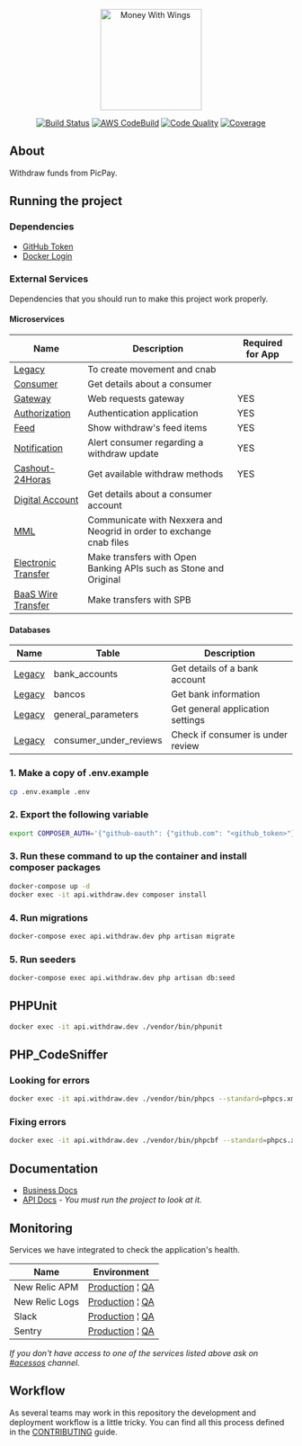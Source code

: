 <p align="center">
    <img src="https://i.pinimg.com/originals/b8/c0/2e/b8c02ea45ceb70762691f01114323903.png" width="180" alt="Money With Wings">
</p>

<p align="center">
    <a href="https://drone.ppay.me/PicPay/picpay-dev-ms-withdraw"><img src="https://drone.ppay.me/api/badges/PicPay/picpay-dev-ms-withdraw/status.svg" alt="Build Status"></a>
    <a href="https://codebuild.us-east-1.amazonaws.com/badges?uuid=eyJlbmNyeXB0ZWREYXRhIjoiSlRuZlVsL0NzdDR6dWVDK1RXYmtocDNMVU42ZnM2dnNHbmdoNkVxOE9YQ25JL0FOTEJ4ZXRxOFF2ek1tNFNBOTF1TjlCcyt0UEFYbXJzMDUzVmpOSjBrPSIsIml2UGFyYW1ldGVyU3BlYyI6Ilp5ZFpOSGtEYmJ5SjlnT3MiLCJtYXRlcmlhbFNldFNlcmlhbCI6MX0%3D&branch=master"><img src="https://codebuild.us-east-1.amazonaws.com/badges?uuid=eyJlbmNyeXB0ZWREYXRhIjoiSlRuZlVsL0NzdDR6dWVDK1RXYmtocDNMVU42ZnM2dnNHbmdoNkVxOE9YQ25JL0FOTEJ4ZXRxOFF2ek1tNFNBOTF1TjlCcyt0UEFYbXJzMDUzVmpOSjBrPSIsIml2UGFyYW1ldGVyU3BlYyI6Ilp5ZFpOSGtEYmJ5SjlnT3MiLCJtYXRlcmlhbFNldFNlcmlhbCI6MX0%3D&branch=master" alt="AWS CodeBuild"></a>
    <a href="https://app.codacy.com/gh/PicPay/picpay-dev-ms-withdraw/dashboard"><img src="https://api.codacy.com/project/badge/Grade/5e7e761440704bca86f0fc58f227e942" alt="Code Quality"></a>
    <a href="https://app.codacy.com/gh/PicPay/picpay-dev-ms-withdraw/files"><img src="https://api.codacy.com/project/badge/Coverage/5e7e761440704bca86f0fc58f227e942" alt="Coverage"></a>
</p>

## About
Withdraw funds from PicPay. 

## Running the project

### Dependencies
- [GitHub Token](https://github.com/settings/tokens)
- [Docker Login](https://picpay.atlassian.net/wiki/spaces/TechTeam/pages/460587015/Como+usar+imagem+docker+localmente)

### External Services

Dependencies that you should run to make this project work properly.

#### Microservices

| Name                                                                               | Description                                                          | Required for App |
|------------------------------------------------------------------------------------|----------------------------------------------------------------------|------------------|
| [Legacy](https://github.com/PicPay/picpay-dev-ms-legacy)                           | To create movement and cnab                                          |                  |
| [Consumer](https://github.com/PicPay/picpay-dev-ms-consumer)                       | Get details about a consumer                                         |                  |
| [Gateway](https://github.com/PicPay/picpay-dev-ms-gateway)                         | Web requests gateway                                                 | YES              |
| [Authorization](https://github.com/PicPay/picpay-dev-ms-authorization)             | Authentication application                                           | YES              |
| [Feed](https://github.com/PicPay/picpay-dev-ms-feed)                               | Show withdraw's feed items                                           | YES              |
| [Notification](https://github.com/PicPay/picpay-dev-ms-notification)               | Alert consumer regarding a withdraw update                           | YES              |
| [Cashout-24Horas](https://github.com/PicPay/picpay-dev-ms-cashout-24horas)         | Get available withdraw methods                                       | YES              |
| [Digital Account](https://github.com/PicPay/picpay-dev-ms-digital-account)         | Get details about a consumer account                                 |                  |
| [MML](https://github.com/PicPay/picpay-dev-ms-mml)                                 | Communicate with Nexxera and Neogrid in order to exchange cnab files |                  |
| [Electronic Transfer](https://github.com/PicPay/picpay-dev-ms-electronic-transfer) | Make transfers with Open Banking APIs such as Stone and Original     |                  |
| [BaaS Wire Transfer](https://github.com/PicPay/baas-wire-transfer)                 | Make transfers with SPB                                              |                  |

#### Databases

| Name                                                     | Table                  | Description                           |
|----------------------------------------------------------|------------------------|---------------------------------------|
| [Legacy](https://github.com/PicPay/picpay-dev-ms-legacy) | bank_accounts          | Get details of a bank account         |
| [Legacy](https://github.com/PicPay/picpay-dev-ms-legacy) | bancos                 | Get bank information                  |
| [Legacy](https://github.com/PicPay/picpay-dev-ms-legacy) | general_parameters     | Get general application settings      |
| [Legacy](https://github.com/PicPay/picpay-dev-ms-legacy) | consumer_under_reviews | Check if consumer is under review     |

### 1. Make a copy of .env.example
```bash
cp .env.example .env
```

### 2. Export the following variable
```bash
export COMPOSER_AUTH='{"github-oauth": {"github.com": "<github_token>"}}'
```

### 3. Run these command to up the container and install composer packages
```bash
docker-compose up -d
docker exec -it api.withdraw.dev composer install
```

### 4. Run migrations
```bash
docker-compose exec api.withdraw.dev php artisan migrate
```

### 5. Run seeders
```bash
docker-compose exec api.withdraw.dev php artisan db:seed
```

## PHPUnit
```bash
docker exec -it api.withdraw.dev ./vendor/bin/phpunit
```

## PHP_CodeSniffer

### Looking for errors
```bash
docker exec -it api.withdraw.dev ./vendor/bin/phpcs --standard=phpcs.xml -sp app bootstrap config database routes tests
```

### Fixing errors
```bash
docker exec -it api.withdraw.dev ./vendor/bin/phpcbf --standard=phpcs.xml app bootstrap config database routes tests
```

## Documentation
- [Business Docs](https://picpay.atlassian.net/wiki/spaces/CO/pages/857211350/MS+Withdraw)
- [API Docs](http://localhost:32789) - _You must run the project to look at it._

## Monitoring

Services we have integrated to check the application's health.

| Name           | Environment                                                                                                                                             | 
|----------------|---------------------------------------------------------------------------------------------------------------------------------------------------------|
| New Relic APM  | [Production](https://rpm.newrelic.com/accounts/2407767/applications/572590086) ¦ [QA](https://rpm.newrelic.com/accounts/2720018/applications/544355946) | 
| New Relic Logs | [Production](https://bit.ly/3gffyei) ¦ [QA](https://bit.ly/3iZlmKV)                                                                                     | 
| Slack          | [Production](https://picpay.slack.com/archives/C015JHQDC48) ¦ [QA](https://picpay.slack.com/archives/C0150QKBE20)                                       | 
| Sentry         | [Production](http://sentry.ppay.me/sentry/withdraw/?environment=prod) ¦ [QA](http://sentry.ppay.me/sentry/withdraw/?environment=qa)                     | 

_If you don't have access to one of the services listed above ask on [#acessos](https://picpay.slack.com/archives/CR33W9JSC) channel._

## Workflow
As several teams may work in this repository the development and deployment workflow is a little tricky. You can find all this process defined in the [CONTRIBUTING](./CONTRIBUTING.md) guide.
